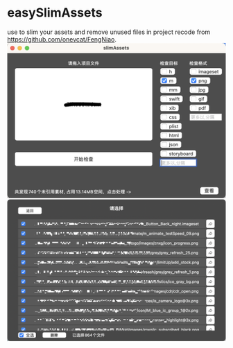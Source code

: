 # easySlimAssets
use to slim your assets and remove unused files in project
recode from https://github.com/onevcat/FengNiao.
![interface](https://github.com/even-cheng/easySlimAssets/blob/main/slimAssets1.png)
![interface](https://github.com/even-cheng/easySlimAssets/blob/main/slimAssets2.png)


